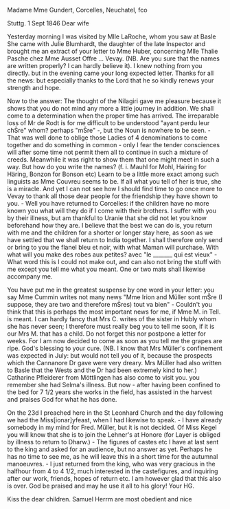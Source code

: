 Madame Mme Gundert, Corcelles, Neuchatel, fco

 Stuttg. 1 Sept 1846
Dear wife

Yesterday morning I was visited by Mlle LaRoche, whom you saw at Basle She came with Julie Blumhardt, the daughter of the late Inspector and brought me an extract of your letter to Mme Huber, concerning Mlle Thalie Pasche chez Mme Ausset Offre … Vevay. (NB. Are you sure that the names are written properly? I can hardly believe it). I knew nothing from you directly. but in the evening came your long expected letter. Thanks for all the news: but especially thanks to the Lord that he so kindly renews your strength and hope.

Now to the answer: The thought of the Nilagiri gave me pleasure because it shows that you do not mind any more a little journey in addition. We shall come to a determination when the proper time has arrived. The irreparable loss of Mr de Rodt is for me difficult to be understood "ayant perdu leur chŠre" whom? perhaps "mŠre" -, but the Noun is nowhere to be seen. - That was well done to oblige those Ladies of 4 denominations to come together and do something in common - only I fear the tender consciences will after some time not permit them all to continue in such a mixture of creeds. Meanwhile it was right to show them that one might meet in such a way. But how do you write the names? (f. i. Mauhl for Mohl, Hairing for Häring, Bonzon for Bonson etc) Learn to be a little more exact among such linguists as Mme Couvreu seems to be. If all what you tell of her is true, she is a miracle. And yet I can not see how I should find time to go once more to Vevay to thank all those dear people for the friendship they have shown to you. - Well you have returned to Corcelles: if the children have no more known you what will they do if I come with their brothers. I suffer with you by their illness, but am thankful to Uranie that she did not let you know beforehand how they are. I believe that the best we can do is, you return with me and the children for a shorter or longer stay here, as soon as we have settled that we shall return to India together. I shall therefore only send or bring to you the flanel bleu et noir, with what Maman will purchase. With what will you make des robes aux petites? avec "le _______ qui est vieux" - What word this is I could not make out, and can also not bring the stuff with me except you tell me what you meant. One or two mats shall likewise accompany me.

You have put me in the greatest suspense by one word in your letter: you say Mme Cummin writes not many news "Mme Irion and Müller sont mŠre (I suppose, they are two and therefore mŠres) tout va bien" - Couldn't you think that this is perhaps the most important news for me, if Mme M. in Tell. is meant. I can hardly fancy that Mrs C. writes of the sister in Hubly whom she has never seen; I therefore must really beg you to tell me soon, if it is our Mrs M. that has a child. Do not forget this nor postpone a letter for weeks. For I am now decided to come as soon as you tell me the grapes are ripe. God's blessing to your cure. (NB. I know that Mrs Müller's confinement was expected in July: but would not tell you of it, because the prospects which the Cannanore Dr gave were very dreary. Mrs Müller had also written to Basle that the Wests and the Dr had been extremely kind to her.) 
Catharine Pfleiderer from Möttlingen has also come to visit you. you remember she had Selma's illness. But now - after having been confined to the bed for 7 1/2 years she works in the field, has assisted in the harvest and praises God for what he has done.

On the 23d I preached here in the St Leonhard Church and the day following we had the Miss[ionar]yfeast, when I had likewise to speak. - I have already somebody in my mind for Fred. Müller, but it is not decided. Of Miss Kegel you will know that she is to join the Lehner's at Honore (for Layer is obliged by illness to return to Dharw.) - The figures of castes etc I have at last sent to the king and asked for an audience, but no answer as yet. Perhaps he has no time to see me, as he will leave this in a short time for the autumnal manoeuvres. - I just returned from the king, who was very gracious in the halfhour from 4 to 4 1/2, much interested in the castefigures, and inquiring after our work, friends, hopes of return etc. I am however glad that this also is over. God be praised and may he use it all to his glory!
 Your HG.

Kiss the dear children. Samuel Herrm are most obedient and nice 
